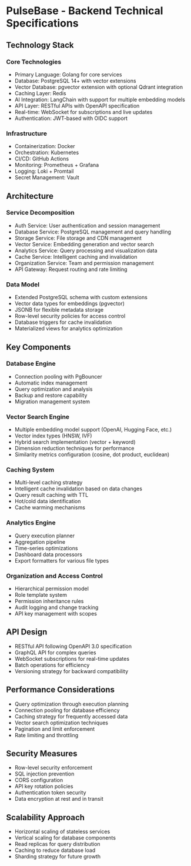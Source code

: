 # PulseBase - Backend Technical Specifications

## Technology Stack

### Core Technologies
- Primary Language: Golang for core services
- Database: PostgreSQL 14+ with vector extensions
- Vector Database: pgvector extension with optional Qdrant integration
- Caching Layer: Redis
- AI Integration: LangChain with support for multiple embedding models
- API Layer: RESTful APIs with OpenAPI specification
- Real-time: WebSocket for subscriptions and live updates
- Authentication: JWT-based with OIDC support

### Infrastructure
- Containerization: Docker
- Orchestration: Kubernetes
- CI/CD: GitHub Actions
- Monitoring: Prometheus + Grafana
- Logging: Loki + Promtail
- Secret Management: Vault

## Architecture

### Service Decomposition
- Auth Service: User authentication and session management
- Database Service: PostgreSQL management and query handling
- Storage Service: File storage and CDN management
- Vector Service: Embedding generation and vector search
- Analytics Service: Query processing and visualization data
- Cache Service: Intelligent caching and invalidation
- Organization Service: Team and permission management
- API Gateway: Request routing and rate limiting

### Data Model
- Extended PostgreSQL schema with custom extensions
- Vector data types for embeddings (pgvector)
- JSONB for flexible metadata storage
- Row-level security policies for access control
- Database triggers for cache invalidation
- Materialized views for analytics optimization

## Key Components

### Database Engine
- Connection pooling with PgBouncer
- Automatic index management
- Query optimization and analysis
- Backup and restore capability
- Migration management system

### Vector Search Engine
- Multiple embedding model support (OpenAI, Hugging Face, etc.)
- Vector index types (HNSW, IVF)
- Hybrid search implementation (vector + keyword)
- Dimension reduction techniques for performance
- Similarity metrics configuration (cosine, dot product, euclidean)

### Caching System
- Multi-level caching strategy
- Intelligent cache invalidation based on data changes
- Query result caching with TTL
- Hot/cold data identification
- Cache warming mechanisms

### Analytics Engine
- Query execution planner
- Aggregation pipeline
- Time-series optimizations
- Dashboard data processors
- Export formatters for various file types

### Organization and Access Control
- Hierarchical permission model
- Role template system
- Permission inheritance rules
- Audit logging and change tracking
- API key management with scopes

## API Design
- RESTful API following OpenAPI 3.0 specification
- GraphQL API for complex queries
- WebSocket subscriptions for real-time updates
- Batch operations for efficiency
- Versioning strategy for backward compatibility

## Performance Considerations
- Query optimization through execution planning
- Connection pooling for database efficiency
- Caching strategy for frequently accessed data
- Vector search optimization techniques
- Pagination and limit enforcement
- Rate limiting and throttling

## Security Measures
- Row-level security enforcement
- SQL injection prevention
- CORS configuration
- API key rotation policies
- Authentication token security
- Data encryption at rest and in transit

## Scalability Approach
- Horizontal scaling of stateless services
- Vertical scaling for database components
- Read replicas for query distribution
- Caching to reduce database load
- Sharding strategy for future growth
